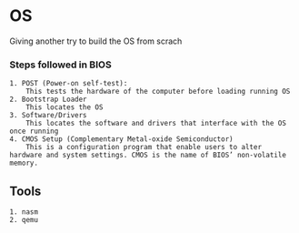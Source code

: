 # OS

Giving another try to build the OS from scrach

### Steps followed in BIOS

	1. POST (Power-on self-test):
		This tests the hardware of the computer before loading running OS
	2. Bootstrap Loader
		This locates the OS
	3. Software/Drivers
		This locates the software and drivers that interface with the OS once running
	4. CMOS Setup (Complementary Metal-oxide Semiconductor)
		This is a configuration program that enable users to alter hardware and system settings. CMOS is the name of BIOS’ non-volatile memory.

## Tools

	1. nasm
	2. qemu
